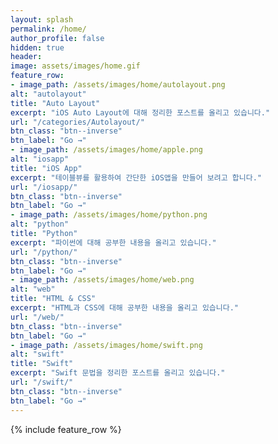 ```yaml
---
layout: splash
permalink: /home/
author_profile: false
hidden: true
header:
image: assets/images/home.gif
feature_row:
- image_path: /assets/images/home/autolayout.png
alt: "autolayout"
title: "Auto Layout"
excerpt: "iOS Auto Layout에 대해 정리한 포스트를 올리고 있습니다."
url: "/categories/Autolayout/"
btn_class: "btn--inverse"
btn_label: "Go →"
- image_path: /assets/images/home/apple.png
alt: "iosapp"
title: "iOS App"
excerpt: "테이블뷰를 활용하여 간단한 iOS앱을 만들어 보려고 합니다."
url: "/iosapp/"
btn_class: "btn--inverse"
btn_label: "Go →"
- image_path: /assets/images/home/python.png
alt: "python"
title: "Python"
excerpt: "파이썬에 대해 공부한 내용을 올리고 있습니다."
url: "/python/"
btn_class: "btn--inverse"
btn_label: "Go →"
- image_path: /assets/images/home/web.png
alt: "web"
title: "HTML & CSS"
excerpt: "HTML과 CSS에 대해 공부한 내용을 올리고 있습니다."
url: "/web/"
btn_class: "btn--inverse"
btn_label: "Go →"
- image_path: /assets/images/home/swift.png
alt: "swift"
title: "Swift"
excerpt: "Swift 문법을 정리한 포스트를 올리고 있습니다."
url: "/swift/"
btn_class: "btn--inverse"
btn_label: "Go →"
---
```


{% include feature_row %}